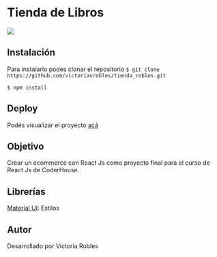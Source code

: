 # Tienda de Libros

![](name-of-giphy.gif)

## Instalación
Para instalarlo podes clonar el repositorio
`$ git clone https://github.com/victoriavrobles/tienda_robles.git`

`$ npm install`

## Deploy
Podés visualizar el proyecto [acá](https://tiendadelibrosreact.netlify.app/)

## Objetivo
Crear un ecommerce con React Js como proyecto final para el curso de React Js de CoderHouse.

## Librerías
[Material UI](https://mui.com/): Estilos

## Autor
Desarrollado por Victoria Robles